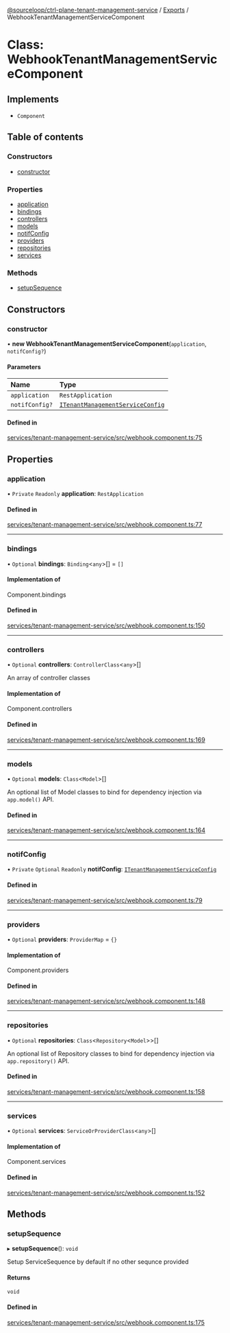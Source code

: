 [@sourceloop/ctrl-plane-tenant-management-service](../README.md) / [Exports](../modules.md) / WebhookTenantManagementServiceComponent

# Class: WebhookTenantManagementServiceComponent

## Implements

- `Component`

## Table of contents

### Constructors

- [constructor](WebhookTenantManagementServiceComponent.md#constructor)

### Properties

- [application](WebhookTenantManagementServiceComponent.md#application)
- [bindings](WebhookTenantManagementServiceComponent.md#bindings)
- [controllers](WebhookTenantManagementServiceComponent.md#controllers)
- [models](WebhookTenantManagementServiceComponent.md#models)
- [notifConfig](WebhookTenantManagementServiceComponent.md#notifconfig)
- [providers](WebhookTenantManagementServiceComponent.md#providers)
- [repositories](WebhookTenantManagementServiceComponent.md#repositories)
- [services](WebhookTenantManagementServiceComponent.md#services)

### Methods

- [setupSequence](WebhookTenantManagementServiceComponent.md#setupsequence)

## Constructors

### constructor

• **new WebhookTenantManagementServiceComponent**(`application`, `notifConfig?`)

#### Parameters

| Name | Type |
| :------ | :------ |
| `application` | `RestApplication` |
| `notifConfig?` | [`ITenantManagementServiceConfig`](../interfaces/ITenantManagementServiceConfig.md) |

#### Defined in

[services/tenant-management-service/src/webhook.component.ts:75](https://github.com/sourcefuse/arc-saas/blob/c6084d0/services/tenant-management-service/src/webhook.component.ts#L75)

## Properties

### application

• `Private` `Readonly` **application**: `RestApplication`

#### Defined in

[services/tenant-management-service/src/webhook.component.ts:77](https://github.com/sourcefuse/arc-saas/blob/c6084d0/services/tenant-management-service/src/webhook.component.ts#L77)

___

### bindings

• `Optional` **bindings**: `Binding`<`any`\>[] = `[]`

#### Implementation of

Component.bindings

#### Defined in

[services/tenant-management-service/src/webhook.component.ts:150](https://github.com/sourcefuse/arc-saas/blob/c6084d0/services/tenant-management-service/src/webhook.component.ts#L150)

___

### controllers

• `Optional` **controllers**: `ControllerClass`<`any`\>[]

An array of controller classes

#### Implementation of

Component.controllers

#### Defined in

[services/tenant-management-service/src/webhook.component.ts:169](https://github.com/sourcefuse/arc-saas/blob/c6084d0/services/tenant-management-service/src/webhook.component.ts#L169)

___

### models

• `Optional` **models**: `Class`<`Model`\>[]

An optional list of Model classes to bind for dependency injection
via `app.model()` API.

#### Defined in

[services/tenant-management-service/src/webhook.component.ts:164](https://github.com/sourcefuse/arc-saas/blob/c6084d0/services/tenant-management-service/src/webhook.component.ts#L164)

___

### notifConfig

• `Private` `Optional` `Readonly` **notifConfig**: [`ITenantManagementServiceConfig`](../interfaces/ITenantManagementServiceConfig.md)

#### Defined in

[services/tenant-management-service/src/webhook.component.ts:79](https://github.com/sourcefuse/arc-saas/blob/c6084d0/services/tenant-management-service/src/webhook.component.ts#L79)

___

### providers

• `Optional` **providers**: `ProviderMap` = `{}`

#### Implementation of

Component.providers

#### Defined in

[services/tenant-management-service/src/webhook.component.ts:148](https://github.com/sourcefuse/arc-saas/blob/c6084d0/services/tenant-management-service/src/webhook.component.ts#L148)

___

### repositories

• `Optional` **repositories**: `Class`<`Repository`<`Model`\>\>[]

An optional list of Repository classes to bind for dependency injection
via `app.repository()` API.

#### Defined in

[services/tenant-management-service/src/webhook.component.ts:158](https://github.com/sourcefuse/arc-saas/blob/c6084d0/services/tenant-management-service/src/webhook.component.ts#L158)

___

### services

• `Optional` **services**: `ServiceOrProviderClass`<`any`\>[]

#### Implementation of

Component.services

#### Defined in

[services/tenant-management-service/src/webhook.component.ts:152](https://github.com/sourcefuse/arc-saas/blob/c6084d0/services/tenant-management-service/src/webhook.component.ts#L152)

## Methods

### setupSequence

▸ **setupSequence**(): `void`

Setup ServiceSequence by default if no other sequnce provided

#### Returns

`void`

#### Defined in

[services/tenant-management-service/src/webhook.component.ts:175](https://github.com/sourcefuse/arc-saas/blob/c6084d0/services/tenant-management-service/src/webhook.component.ts#L175)
